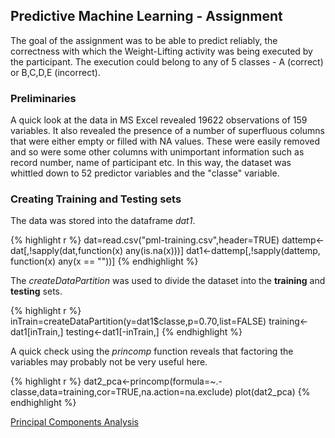 ## Predictive Machine Learning - Assignment



The goal of the assignment was to be able to predict reliably, the correctness with which the Weight-Lifting activity was being executed by the participant. The execution could belong to any of 5 classes - A (correct) or B,C,D,E (incorrect). 

### Preliminaries

A quick look at the data in MS Excel revealed 19622 observations of 159 variables. It also revealed the presence of a number of superfluous columns that were either empty or filled with NA values. These were easily removed and so were some other columns with unimportant information such as record number, name of participant etc. In this way, the dataset was whittled down to 52 predictor variables and the "classe" variable. 

### Creating Training and Testing sets

The data was stored into the dataframe *dat1*. 


{% highlight r %}
dat=read.csv("pml-training.csv",header=TRUE)
dattemp<-dat[,!sapply(dat,function(x) any(is.na(x)))]
dat1<-dattemp[,!sapply(dattemp, function(x) any(x == ""))]
{% endhighlight %}

The *createDataPartition* was used to divide the dataset into the **training** and **testing** sets. 


{% highlight r %}
inTrain=createDataPartition(y=dat1$classe,p=0.70,list=FALSE)
training<-dat1[inTrain,]
testing<-dat1[-inTrain,]
{% endhighlight %}

A quick check using the *princomp* function reveals that factoring the variables may probably not be very useful here. 


{% highlight r %}
dat2_pca<-princomp(formula=~.-classe,data=training,cor=TRUE,na.action=na.exclude)
plot(dat2_pca)
{% endhighlight %}

[Principal Components Analysis](dat2pca.jpg)

